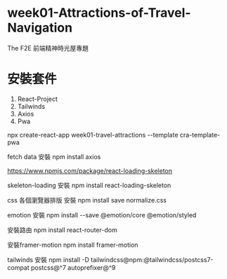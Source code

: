 # week01-Attractions-of-Travel-Navigation
The F2E 前端精神時光屋專題

# 安裝套件

1. React-Project
2. Tailwinds
3. Axios
4. Pwa

npx create-react-app week01-travel-attractions --template cra-template-pwa

fetch data 安裝 npm install axios

https://www.npmjs.com/package/react-loading-skeleton

skeleton-loading 安裝 npm install react-loading-skeleton

css 各個瀏覽器排版 安裝 npm install save normalize.css

emotion 安裝 npm install --save @emotion/core @emotion/styled

安裝路由 npm install react-router-dom

安裝framer-motion npm install framer-motion

tailwinds 安裝   npm install -D tailwindcss@npm:@tailwindcss/postcss7-compat postcss@^7 autoprefixer@^9

